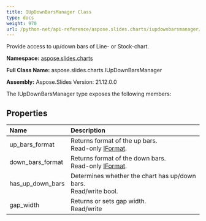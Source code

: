 ```yaml
---
title: IUpDownBarsManager Class
type: docs
weight: 970
url: /python-net/api-reference/aspose.slides.charts/iupdownbarsmanager/
---
```


Provide access to up/down bars of Line- or Stock-chart.

**Namespace:** [aspose.slides.charts](/slides/python-net/api-reference/aspose.slides.charts/)

**Full Class Name:** aspose.slides.charts.IUpDownBarsManager

**Assembly:**  Aspose.Slides Version: 21.12.0.0

The IUpDownBarsManager type exposes the following members:
## **Properties**
|**Name**|**Description**|
| :- | :- |
|up_bars_format|Returns format of the up bars.<br/>            Read-only [IFormat](/python-net/api-reference/aspose.slides.charts/iformat/).|
|down_bars_format|Returns format of the down bars.<br/>            Read-only [IFormat](/python-net/api-reference/aspose.slides.charts/iformat/).|
|has_up_down_bars|Determines whether the chart has up/down bars.<br/>            Read/write bool.|
|gap_width|Returns or sets gap width.<br/>            Read/write|
